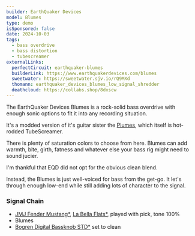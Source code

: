 ```yaml
---
builder: EarthQuaker Devices
model: Blumes
type: demo
isSponsored: false
date: 2024-10-03
tags:
  - bass overdrive
  - bass distortion
  - tubescreamer
externalLinks:
  perfectCircuit: earthquaker-blumes
  builderLink: https://www.earthquakerdevices.com/blumes
  sweetwater: https://sweetwater.sjv.io/rQ9MXd
  thomann: earthquaker_devices_blumes_low_signal_shredder
  deathcloud: https://collabs.shop/8dxscw
---
```


The EarthQuaker Devices Blumes is a rock-solid bass overdrive with enough sonic options to fit it into any recording situation.

It's a modded version of it's guitar sister the [Plumes](/demos/earthquaker-devices-plumes), which itself is hot-rodded TubeScreamer.

There is plenty of saturation colors to choose from here. Blumes can add warmth, bite, girth, fatness and whatever else your bass rig might need to sound jucier.

I'm thankful that EQD did not opt for the obvious clean blend.

Instead, the Blumes is just well-voiced for bass from the get-go. It let's through enough low-end while still adding lots of character to the signal.

### Signal Chain

- [JMJ Fender Mustang\*](https://sweetwater.sjv.io/R5A6bg), [La Bella Flats\*](https://sweetwater.sjv.io/WqZN6Z), played with pick, tone 100%
- Blumes
- [Bogren Digital Bassknob STD\*](https://www.thomann.de/intl/bogren_digital_bassknob_std.htm?offid=1&affid=3396) set to clean
